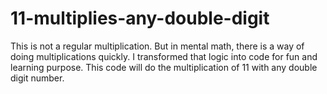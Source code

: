 # 11-multiplies-any-double-digit
This is not a regular multiplication. But in mental math, there is a way of doing multiplications quickly. I transformed that logic into code for fun and learning purpose. This code will do the multiplication of 11 with any double digit number.
